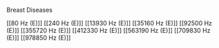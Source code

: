 Breast Diseases

[[80 Hz (E)]]
[[240 Hz (E)]]
[[13930 Hz (E)]]
[[35160 Hz (E)]]
[[92500 Hz (E)]]
[[355720 Hz (E)]]
[[412330 Hz (E)]]
[[563190 Hz (E)]]
[[709830 Hz (E)]]
[[978850 Hz (E)]]